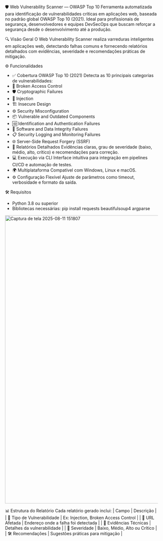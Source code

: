 🛡️ Web Vulnerability Scanner — OWASP Top 10
Ferramenta automatizada para identificação de vulnerabilidades críticas em aplicações web, baseada no padrão global OWASP Top 10 (2021). Ideal para profissionais de segurança, desenvolvedores e equipes DevSecOps que buscam reforçar a segurança desde o desenvolvimento até a produção.

🔍 Visão Geral
O Web Vulnerability Scanner realiza varreduras inteligentes em aplicações web, detectando falhas comuns e fornecendo relatórios detalhados com evidências, severidade e recomendações práticas de mitigação.

⚙️ Funcionalidades
- ✅ Cobertura OWASP Top 10 (2021)
Detecta as 10 principais categorias de vulnerabilidades:
- 🔐 Broken Access Control
- 🛡️ Cryptographic Failures
- 🧨 Injection
- 🏗️ Insecure Design
- ⚙️ Security Misconfiguration
- 📦 Vulnerable and Outdated Components
- 🆔 Identification and Authentication Failures
- 🔄 Software and Data Integrity Failures
- 📋 Security Logging and Monitoring Failures
- 🌐 Server-Side Request Forgery (SSRF)
- 📄 Relatórios Detalhados
Evidências claras, grau de severidade (baixo, médio, alto, crítico) e recomendações para correção.
- 💻 Execução via CLI
Interface intuitiva para integração em pipelines CI/CD e automação de testes.
- 🌍 Multiplataforma
Compatível com Windows, Linux e macOS.
- ⚙️ Configuração Flexível
Ajuste de parâmetros como timeout, verbosidade e formato da saída.

🛠️ Requisitos
- Python 3.8 ou superior
- Bibliotecas necessárias:
pip install requests beautifulsoup4 argparse

<img width="1912" height="946" alt="Captura de tela 2025-08-11 151807" src="https://github.com/user-attachments/assets/56f78e2d-4919-4f92-84e8-7b0aca327c8e" />

📊 Estrutura do Relatório
Cada relatório gerado inclui:
| Campo | Descrição | 
| 🧩 Tipo de Vulnerabilidade | Ex: Injection, Broken Access Control | 
| 🔗 URL Afetada | Endereço onde a falha foi detectada | 
| 🧾 Evidências Técnicas | Detalhes da vulnerabilidade | 
| 🚨 Severidade | Baixo, Médio, Alto ou Crítico | 
| 🛠️ Recomendações | Sugestões práticas para mitigação | 
